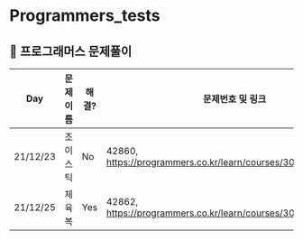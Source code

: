 # Programmers_tests
##  🍎 프로그래머스 문제풀이

|   Day  | 문제이름 | 해결? |문제번호 및 링크 |
| ------ | -- | -- |----------- |
| 21/12/23 | 조이스틱 | No | 42860, https://programmers.co.kr/learn/courses/30/lessons/42860 |
| 21/12/25 | 체육복 | Yes | 42862, https://programmers.co.kr/learn/courses/30/lessons/42862 |
